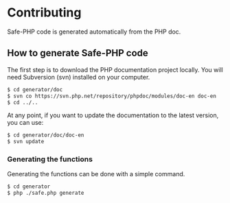 # Contributing

Safe-PHP code is generated automatically from the PHP doc.

## How to generate Safe-PHP code

The first step is to download the PHP documentation project locally.
You will need Subversion (svn) installed on your computer.

```bash
$ cd generator/doc
$ svn co https://svn.php.net/repository/phpdoc/modules/doc-en doc-en
$ cd ../..
```

At any point, if you want to update the documentation to the latest version, you can use:

```bash
$ cd generator/doc/doc-en
$ svn update
```


### Generating the functions

Generating the functions can be done with a simple command.

```bash
$ cd generator
$ php ./safe.php generate
```
